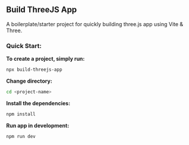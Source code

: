 ## Build ThreeJS App

A boilerplate/starter project for quickly building three.js app using Vite & Three.

### Quick Start:

__To create a project, simply run:__

```bash
npx build-threejs-app
```

__Change directory:__

```bash
cd <project-name>
```

__Install the dependencies:__

```bash
npm install
```

__Run app in development:__

```bash
npm run dev
``````